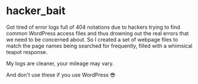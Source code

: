 # hacker_bait

Got tired of error logs full of 404 notations due to hackers trying to find common WordPress access files and thus drowning out the real errors that we need to be concerned about.  So I created a set of webpage files to match the page names being searched for frequently, filled with a whimsical teapot response.

My logs are cleaner, your mileage may vary.

And don't use these if you use WordPress  😎

